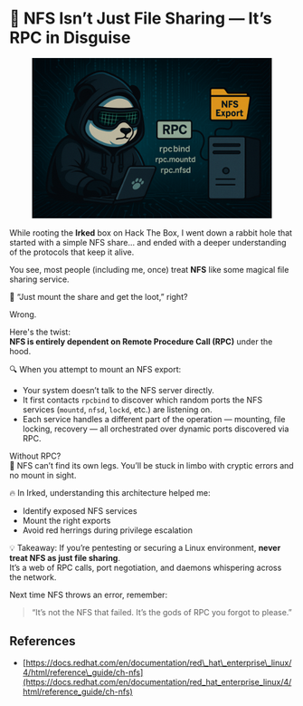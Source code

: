 # 🧠 NFS Isn’t Just File Sharing — It’s RPC in Disguise

<figure><img src="../.gitbook/assets/image (84).png" alt=""><figcaption></figcaption></figure>

While rooting the **Irked** box on Hack The Box, I went down a rabbit hole that started with a simple NFS share… and ended with a deeper understanding of the protocols that keep it alive.

You see, most people (including me, once) treat **NFS** like some magical file sharing service.

📂 “Just mount the share and get the loot,” right?

Wrong.

Here's the twist:\
**NFS is entirely dependent on Remote Procedure Call (RPC)** under the hood.

🔍 When you attempt to mount an NFS export:

* Your system doesn’t talk to the NFS server directly.
* It first contacts `rpcbind` to discover which random ports the NFS services (`mountd`, `nfsd`, `lockd`, etc.) are listening on.
* Each service handles a different part of the operation — mounting, file locking, recovery — all orchestrated over dynamic ports discovered via RPC.

Without RPC?\
🚫 NFS can’t find its own legs. You’ll be stuck in limbo with cryptic errors and no mount in sight.

🔥 In Irked, understanding this architecture helped me:

* Identify exposed NFS services
* Mount the right exports
* Avoid red herrings during privilege escalation

💡 Takeaway: If you’re pentesting or securing a Linux environment, **never treat NFS as just file sharing**.\
It’s a web of RPC calls, port negotiation, and daemons whispering across the network.

Next time NFS throws an error, remember:

> “It’s not the NFS that failed. It’s the gods of RPC you forgot to please.”



## References

* [https://docs.redhat.com/en/documentation/red\_hat\_enterprise\_linux/4/html/reference\_guide/ch-nfs](https://docs.redhat.com/en/documentation/red_hat_enterprise_linux/4/html/reference_guide/ch-nfs)
